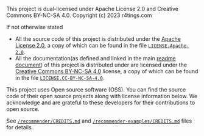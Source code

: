This project is dual-licensed under Apache License 2.0 and Creative Commons BY-NC-SA 4.0.
Copyright (c) 2023 r4tings.com

If not otherwise stated 
- All the source code of this project is distributed under the [Apache License 2.0][apache], a copy of which can be found in the file [`LICENSE.Apache-2.0`](/LICENSE.Apache-2.0).
- All the documentation(as defined and linked in the main [readme document](/README.md)) of this project is distributed under are licensed under the [Creative Commons BY-NC-SA 4.0][cc-by-nc-sa] license, a copy of which can be found in the file [`LICENSE.CC-BY-NC-SA-4.0`](/LICENSE.CC-BY-NC-SA-4.0).

This project uses Open source software (OSS). You can find the source code of their open source projects along with license information below. We acknowledge and are grateful to these developers for their contributions to open source.

See [`/recommender/CREDITS.md`](/recommender/CREDITS.md) and [`/recommender-examples/CREDITS.md`](/recommender-examples/CREDITS.md) files for details.

[apache]: https://www.apache.org/licenses/LICENSE-2.0
[cc-by-nc-sa]: https://creativecommons.org/licenses/by-nc-sa/4.0/


